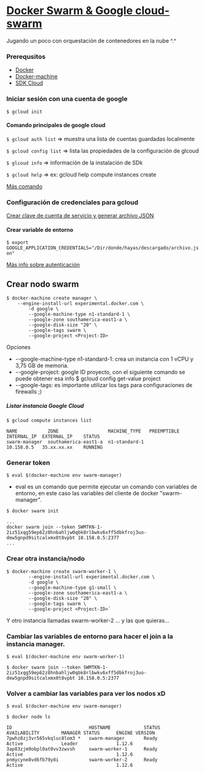 # [Docker Swarm & Google cloud-swarm](https://beta.docs.docker.com/machine/drivers/gce/)

Jugando un poco con orquestación de contenedores en la nube ^.^  

### Prerequsitos

* [Docker](https://docs.docker.com/install/)
* [Docker-machine](https://docs.docker.com/machine/install-machine/)
* [SDK Cloud](https://cloud.google.com/sdk/docs/quickstart-debian-ubuntu) 

### Iniciar sesión con una cuenta de google 

`$ gcloud init`

#### Comando principales de google cloud
	
`$ gcloud auth list` 	=> muestra una lista de cuentas guardadas localmente

`$ gcloud config list` 	=> lista las propiedades de la configuración de glcoud

`$ glcoud info`		=> información de la instalación de SDk

`$ gcloud help`		=> ex: gcloud help compute instances create

[Más comando](https://cloud.google.com/sdk/gcloud/reference/)

### Configuración de credenciales para gcloud

[Crear clave de cuenta de servicio y generar archivo JSON](https://console.cloud.google.com/apis/credentials/serviceaccountkey?hl=es)

#### Crear variable de entorno 
	
`$ export GOOGLE_APPLICATION_CREDENTIALS="/Dir/donde/hayas/descargado/archivo.json"`

[Más info sobre autenticación](https://cloud.google.com/docs/authentication/production?hl=es)


## Crear nodo swarm	

	$ docker-machine create manager \
		--engine-install-url experimental.docker.com \
    		-d google \
    		--google-machine-type n1-standard-1 \
    		--google-zone southamerica-east1-a \
    		--google-disk-size "20" \
    		--google-tags swarm \
    		--google-project <Project-ID>

Opciones
* --google-machine-type n1-standard-1: crea un instancia con 1 vCPU y 3,75 GB de memoria.
* --google-project: google ID proyecto, con el siguiente comando se puede obtener esa info  $ gcloud config get-value project 
* --google-tags: es importante utilizar los tags para configuraciones de firewalls ;)

##### Listar instancia Google Cloud

`$ gcloud compute instances list`                                                                                                         
	
	NAME           ZONE                  MACHINE_TYPE   PREEMPTIBLE  INTERNAL_IP  EXTERNAL_IP    STATUS
	swarm-manager  southamerica-east1-a  n1-standard-1               10.158.0.5   35.xx.xx.xx    RUNNING


### Generar token

`$ eval $(docker-machine env swarm-manager)`

* eval es un comando que permite ejecutar un comando con variables de entorno, en este caso las variables del cliente de docker "swarm-manager".

`$ docker swarm init` 
		
	...
	docker swarm join --token SWMTKN-1-2iz51xqg59ep62z8hnbahljw0qbk8rlbwkv6xff5dbkfroj3uo-dew5gnpd9sitcalxmx0t8vpbt 10.158.0.5:2377
	...

### Crear otra instancia/nodo 

	$ docker-machine create swarm-worker-1 \   
        	--engine-install-url experimental.docker.com \
        	-d google \
        	--google-machine-type g1-small \     
        	--google-zone southamerica-east1-a \
        	--google-disk-size "20" \
        	--google-tags swarm \
        	--google-project <Project-ID>`

Y otro instancia llamadas swarm-worker-2 ... y las que quieras...

### Cambiar las variables de entorno para hacer el join a la instancia manager.
`$ eval $(docker-machine env swarm-worker-1)`

`$ docker swarm join --token SWMTKN-1-2iz51xqg59ep62z8hnbahljw0qbk8rlbwkv6xff5dbkfroj3uo-dew5gnpd9sitcalxmx0t8vpbt 10.158.0.5:2377`


### Volver a cambiar las variables para ver los nodos xD
`$ eval $(docker-machine env swarm-manager)`

`$ docker node ls` 

	ID                            HOSTNAME            STATUS              AVAILABILITY        MANAGER STATUS      ENGINE VERSION
	7pwhz8zj3vr565vkqluc8lom3 *   swarm-manager       Ready               Active              Leader              1.12.6
	3ap83zjm9obpl0at0vv3zwvsh     swarm-worker-1      Ready               Active                                  1.12.6
	pnmycyne8vd6fb79y8i           swarm-worker-2      Ready               Active                                  1.12.6



